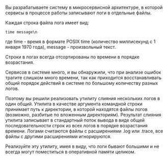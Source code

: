 Вы разрабатываете систему в микросервисной архитектуре, в которой сервисы в процессе работы записывают логи в отдельные файлы. 

Каждая строка файла лога имеет вид:

```
time message\n
```
где time - время в формате POSIX time (количество миллисекунд с 1 января 1970 года), message - произвольный текст.

Строки в логах всегда отсортированы по времени в порядке возрастания.

Сервисов в системе много, и вы обнаружили, что при анализе ошибок тратите слишком много времени, 
так как приходится восстанавливать общий порядок действий в системе по большому количеству разных логов.

Поэтому вы решили реализовать утилиту слияния нескольких логов в один общий. 
Утилита в качестве аргумента командной строки принимает путь к директории, в которой находятся файлы логов 
(возможно, разбитые по вложенным директориям). Результат слияния утилита записывает в стандартный поток 
вывода в виде общей последовательности строк из всех логов в порядке возрастания времени. Логами считаются 
файлы с расширениями .log или .trace, все файлы с другими расширениями игнорируются.

Реализуйте эту утилиту, имея в виду, что логи бывают большими и не всегда могут поместиться в оперативной памяти целиком.
